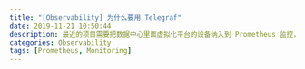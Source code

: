 ```yaml
---
title: "[Observability] 为什么要用 Telegraf"
date: 2019-11-21 10:50:44
description: 最近的项目需要把数据中心里面虚拟化平台的设备纳入到 Prometheus 监控，却没有找到合适的 exporter. 查询到 Telegraf 有针对 vSphere 的插件，刚好用上。同时对 TICK 生态稍作研究，整理成本篇文章。
categories: Observability
tags: [Prometheus, Monitoring]
---
```

